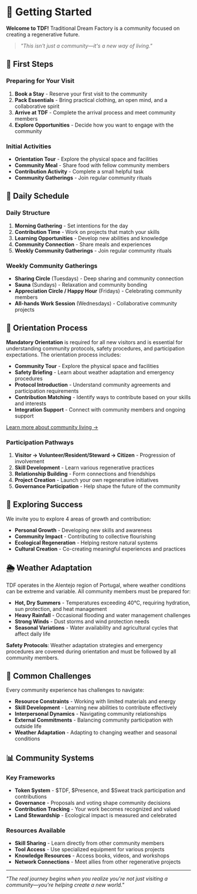 # 🌱 Getting Started

**Welcome to TDF!** Traditional Dream Factory is a community focused on creating a regenerative future.

> *"This isn't just a community—it's a new way of living."*

## 🧭 First Steps

### Preparing for Your Visit
1. **Book a Stay** - Reserve your first visit to the community
2. **Pack Essentials** - Bring practical clothing, an open mind, and a collaborative spirit
3. **Arrive at TDF** - Complete the arrival process and meet community members
4. **Explore Opportunities** - Decide how you want to engage with the community

### Initial Activities
- **Orientation Tour** - Explore the physical space and facilities
- **Community Meal** - Share food with fellow community members
- **Contribution Activity** - Complete a small helpful task
- **Community Gatherings** - Join regular community rituals

## 🔄 Daily Schedule

### Daily Structure
1. **Morning Gathering** - Set intentions for the day
2. **Contribution Time** - Work on projects that match your skills
3. **Learning Opportunities** - Develop new abilities and knowledge
4. **Community Connection** - Share meals and experiences
5. **Weekly Community Gatherings** - Join regular community rituals

### Weekly Community Gatherings
- **Sharing Circle** (Tuesdays) - Deep sharing and community connection
- **Sauna** (Sundays) - Relaxation and community bonding
- **Appreciation Circle / Happy Hour** (Fridays) - Celebrating community members
- **All-hands Work Session** (Wednesdays) - Collaborative community projects

## 🎯 Orientation Process

**Mandatory Orientation** is required for all new visitors and is essential for understanding community protocols, safety procedures, and participation expectations. The orientation process includes:

- **Community Tour** - Explore the physical space and facilities
- **Safety Briefing** - Learn about weather adaptation and emergency procedures
- **Protocol Introduction** - Understand community agreements and participation requirements
- **Contribution Matching** - Identify ways to contribute based on your skills and interests
- **Integration Support** - Connect with community members and ongoing support

[Learn more about community living →](../06_community-living/README.md)

### Participation Pathways
1. **Visitor → Volunteer/Resident/Steward → Citizen** - Progression of involvement
2. **Skill Development** - Learn various regenerative practices
3. **Relationship Building** - Form connections and friendships
4. **Project Creation** - Launch your own regenerative initiatives
5. **Governance Participation** - Help shape the future of the community

## 🌟 Exploring Success

We invite you to explore 4 areas of growth and contribution:

- **Personal Growth** - Developing new skills and awareness
- **Community Impact** - Contributing to collective flourishing
- **Ecological Regeneration** - Helping restore natural systems
- **Cultural Creation** - Co-creating meaningful experiences and practices

## 🌦️ Weather Adaptation

TDF operates in the Alentejo region of Portugal, where weather conditions can be extreme and variable. All community members must be prepared for:

- **Hot, Dry Summers** - Temperatures exceeding 40°C, requiring hydration, sun protection, and heat management
- **Heavy Rainfall** - Occasional flooding and water management challenges
- **Strong Winds** - Dust storms and wind protection needs
- **Seasonal Variations** - Water availability and agricultural cycles that affect daily life

**Safety Protocols**: Weather adaptation strategies and emergency procedures are covered during orientation and must be followed by all community members.

## 🌿 Common Challenges

Every community experience has challenges to navigate:

- **Resource Constraints** - Working with limited materials and energy
- **Skill Development** - Learning new abilities to contribute effectively
- **Interpersonal Dynamics** - Navigating community relationships
- **External Commitments** - Balancing community participation with outside life
- **Weather Adaptation** - Adapting to changing weather and seasonal conditions

## 📊 Community Systems

### Key Frameworks
- **Token System** - $TDF, $Presence, and $Sweat track participation and contributions
- **Governance** - Proposals and voting shape community decisions
- **Contribution Tracking** - Your work becomes recognized and valued
- **Land Stewardship** - Ecological impact is measured and celebrated

### Resources Available
- **Skill Sharing** - Learn directly from other community members
- **Tool Access** - Use specialized equipment for various projects
- **Knowledge Resources** - Access books, videos, and workshops
- **Network Connections** - Meet allies from other regenerative projects

---

*"The real journey begins when you realize you're not just visiting a community—you're helping create a new world."*
